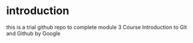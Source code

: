 # introduction
this is a trial github repo to complete module 3 Course Introduction to Git and Github by Google
